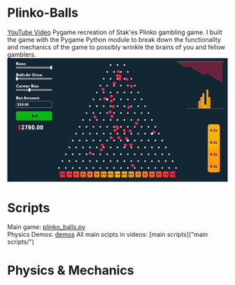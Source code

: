 # Plinko-Balls
[YouTube Video](https://www.youtube.com/watch?v=E59LsTyOdmo)
Pygame recreation of Stak'es Plinko gambling game. I built the game with the Pygame Python module to break down the functionality and mechanics of the game to possibly wrinkle the brains of you and fellow gamblers.
![image](media/full-game.gif)

# Scripts
Main game: [plinko_balls.py](plinko_balls.py) <br>
Physics Demos: [demos](demos/)
All main scipts in videos: [main scripts]("main scripts/")

# Physics & Mechanics
